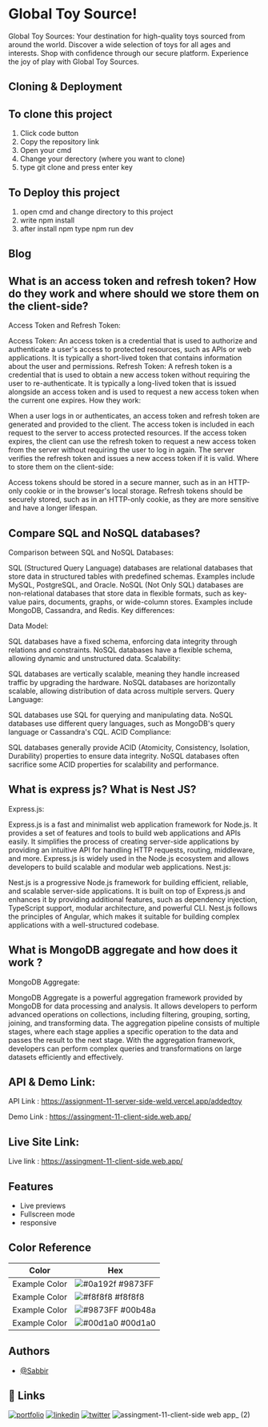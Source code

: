 
# Global Toy Source!


Global Toy Sources: Your destination for high-quality toys sourced from around the world. Discover a wide selection of toys for all ages and interests. Shop with confidence through our secure platform. Experience the joy of play with Global Toy Sources.




## Cloning & Deployment
## To clone this project
   1. Click code button 
   2. Copy the repository link 
   3. Open your cmd 
   4. Change your derectory (where you want to clone)
   5. type git clone and press enter key



## To Deploy this project

1. open cmd and change directory to this project
2. write npm install
3. after install npm type npm run dev
## Blog
## What is an access token and refresh token? How do they work and where should we store them on the client-side?

Access Token and Refresh Token:

Access Token:
An access token is a credential that is used to authorize and authenticate a user's access to protected resources, such as APIs or web applications. It is typically a short-lived token that contains information about the user and permissions.
Refresh Token: A refresh token is a credential that is used to obtain a new access token without requiring the user to re-authenticate. It is typically a long-lived token that is issued alongside an access token and is used to request a new access token when the current one expires.
How they work:

When a user logs in or authenticates, an access token and refresh token are generated and provided to the client.
The access token is included in each request to the server to access protected resources.
If the access token expires, the client can use the refresh token to request a new access token from the server without requiring the user to log in again.
The server verifies the refresh token and issues a new access token if it is valid.
Where to store them on the client-side:

Access tokens should be stored in a secure manner, such as in an HTTP-only cookie or in the browser's local storage.
Refresh tokens should be securely stored, such as in an HTTP-only cookie, as they are more sensitive and have a longer lifespan.

##  Compare SQL and NoSQL databases?
Comparison between SQL and NoSQL Databases:

SQL (Structured Query Language) databases are relational databases that store data in structured tables with predefined schemas. Examples include MySQL, PostgreSQL, and Oracle. NoSQL (Not Only SQL) databases are non-relational databases that store data in flexible formats, such as key-value pairs, documents, graphs, or wide-column stores. Examples include MongoDB, Cassandra, and Redis.
Key differences:

Data Model:

SQL databases have a fixed schema, enforcing data integrity through relations and constraints. NoSQL databases have a flexible schema, allowing dynamic and unstructured data.
Scalability:

SQL databases are vertically scalable, meaning they handle increased traffic by upgrading the hardware. NoSQL databases are horizontally scalable, allowing distribution of data across multiple servers.
Query Language:

SQL databases use SQL for querying and manipulating data. NoSQL databases use different query languages, such as MongoDB's query language or Cassandra's CQL.
ACID Compliance:

SQL databases generally provide ACID (Atomicity, Consistency, Isolation, Durability) properties to ensure data integrity. NoSQL databases often sacrifice some ACID properties for scalability and performance.


## What is express js? What is Nest JS?

Express.js:

Express.js is a fast and minimalist web application framework for Node.js. It provides a set of features and tools to build web applications and APIs easily. It simplifies the process of creating server-side applications by providing an intuitive API for handling HTTP requests, routing, middleware, and more. Express.js is widely used in the Node.js ecosystem and allows developers to build scalable and modular web applications.
Nest.js:

Nest.js is a progressive Node.js framework for building efficient, reliable, and scalable server-side applications. It is built on top of Express.js and enhances it by providing additional features, such as dependency injection, TypeScript support, modular architecture, and powerful CLI. Nest.js follows the principles of Angular, which makes it suitable for building complex applications with a well-structured codebase.

## What is MongoDB aggregate and how does it work ?
MongoDB Aggregate:

MongoDB Aggregate is a powerful aggregation framework provided by MongoDB for data processing and analysis. It allows developers to perform advanced operations on collections, including filtering, grouping, sorting, joining, and transforming data. The aggregation pipeline consists of multiple stages, where each stage applies a specific operation to the data and passes the result to the next stage. With the aggregation framework, developers can perform complex queries and transformations on large datasets efficiently and effectively.
## API & Demo Link: 

API Link : https://assignment-11-server-side-weld.vercel.app/addedtoy

Demo Link : https://assingment-11-client-side.web.app/


## Live Site Link:

Live link : https://assingment-11-client-side.web.app/
## Features
- Live previews
- Fullscreen mode
- responsive

## Color Reference

| Color             | Hex                                                                |
| ----------------- | ------------------------------------------------------------------ |
| Example Color | ![#0a192f](https://via.placeholder.com/10/0a192f?text=+) #9873FF |
| Example Color | ![#f8f8f8](https://via.placeholder.com/10/f8f8f8?text=+) #f8f8f8 |
| Example Color | ![#9873FF](https://via.placeholder.com/10/00b48a?text=+) #00b48a |
| Example Color | ![#00d1a0](https://via.placeholder.com/10/00b48a?text=+) #00d1a0 |


## Authors

- [@Sabbir](https://github.com/dev-sabbir194)


## 🔗 Links
[![portfolio](https://img.shields.io/badge/my_portfolio-000?style=for-the-badge&logo=ko-fi&logoColor=white)](https://github.com/dev-sabbir194)
[![linkedin](https://img.shields.io/badge/linkedin-0A66C2?style=for-the-badge&logo=linkedin&logoColor=white)](https://github.com/dev-sabbir194)
[![twitter](https://img.shields.io/badge/twitter-1DA1F2?style=for-the-badge&logo=twitter&logoColor=white)](https://github.com/dev-sabbir194)
![assingment-11-client-side web app_ (2)](https://github.com/dev-sabbir194/GlobalToySources/assets/121635899/1bf53b88-d77e-4bee-9a6d-426647aa94ac)

